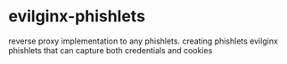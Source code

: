 # evilginx-phishlets
reverse proxy implementation to any phishlets. creating phishlets evilginx phishlets that can capture both credentials and cookies
